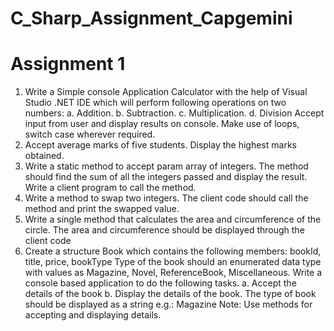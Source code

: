 # C_Sharp_Assignment_Capgemini

# Assignment 1

1.	Write a Simple console Application Calculator with the help of Visual Studio .NET IDE which will perform following operations on two numbers:
a.	Addition.
b.	Subtraction.
c.	Multiplication.
d.	Division
Accept input from user and display results on console. Make use of loops, switch case wherever required.
2.	Accept average marks of five students. Display the highest marks obtained.
3.	Write a static method to accept param array of integers. The method should find the sum of all the integers passed and display the result. Write a client program to call the method.
4.	Write a method to swap two integers. The client code should call the method and print the swapped value.
5.	Write a single method that calculates the area and circumference of the circle. The area and circumference should be displayed through the client code
6.	Create a structure Book which contains the following members:
bookId, title, price, bookType
Type of the book should an enumerated data type with values as Magazine, Novel, ReferenceBook, Miscellaneous. Write a console based application to do the following tasks.
a.	Accept the details of the book
b.	Display the details of the book. The type of book should be displayed as a string e.g.:
Magazine
Note: Use methods for accepting and displaying details.
